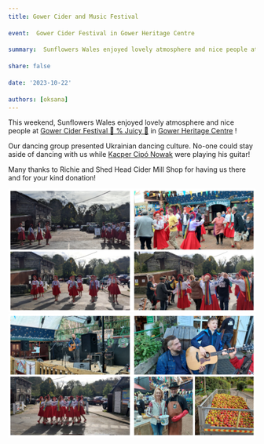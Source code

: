 ```yaml
---
title: Gower Cider and Music Festival 

event:  Gower Cider Festival in Gower Heritage Centre

summary:  Sunflowers Wales enjoyed lovely atmosphere and nice people at Gower Cider and Music Festival

share: false

date: '2023-10-22' 

authors: [oksana]
---
```


This weekend, Sunflowers Wales enjoyed lovely atmosphere and nice people at <a href="https://www.facebook.com/events/210578691978460/" target="_blank"> Gower Cider Festival 💯 % Juicy 🍎</a>   in <a href="http://www.gowerheritagecentre.co.uk/" target="_blank"> Gower Heritage Centre</a> ! 

Our dancing group presented Ukrainian dancing culture. No-one could stay aside of dancing with us while <a href="https://www.facebook.com/groups/601579067497655/user/100001928153814/" target="_blank"> Kacper Cipó Nowak</a>  were playing his guitar!

Many thanks to Richie and Shed Head Cider Mill Shop for having us there and for your kind donation!

<div style="margin-top: 0;"><img src="GowerCider-1.jpg" alt="GowerCider-1" width="50%" style="display: inline; margin-top: 0;"/><img src="GowerCider-2.jpg" alt="GowerCider-2" width="50%" style="display: inline; margin-top: 0;"/></div>

<div style="margin-top: 0;"><img src="GowerCider-3.jpg" alt="GowerCider-3" width="50%" style="display: inline; margin-top: 0;"/><img src="GowerCider-4.jpg" alt="GowerCider-4" width="50%" style="display: inline; margin-top: 0;"/></div>

